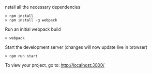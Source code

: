 nstall all the necessary dependencies
```
> npm install
> npm install -g webpack
```
Run an initial webpack build
```
> webpack
```
Start the development server (changes will now update live in browser)
```
> npm run start
```
To view your project, go to: [http://localhost:3000/](http://localhost:3000/)
